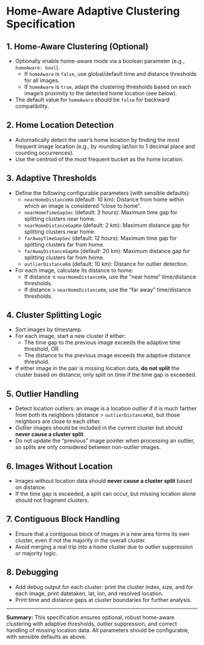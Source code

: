 # Home-Aware Adaptive Clustering Specification

## 1. Home-Aware Clustering (Optional)

- Optionally enable home-aware mode via a boolean parameter (e.g., `homeAware: bool`).
    - If `homeAware` is `false`, use global/default time and distance thresholds for all images.
    - If `homeAware` is `true`, adapt the clustering thresholds based on each image’s proximity to the detected home location (see below).
- The default value for `homeAware` should be `false` for backward compatibility.

## 2. Home Location Detection

- Automatically detect the user’s home location by finding the most frequent image location (e.g., by rounding lat/lon to 1 decimal place and counting occurrences).
- Use the centroid of the most frequent bucket as the home location.

## 3. Adaptive Thresholds

- Define the following configurable parameters (with sensible defaults):
    - `nearHomeDistanceKm` (default: 10 km): Distance from home within which an image is considered “close to home”.
    - `nearHomeTimeGapSec` (default: 3 hours): Maximum time gap for splitting clusters near home.
    - `nearHomeDistanceGapKm` (default: 2 km): Maximum distance gap for splitting clusters near home.
    - `farAwayTimeGapSec` (default: 12 hours): Maximum time gap for splitting clusters far from home.
    - `farAwayDistanceGapKm` (default: 20 km): Maximum distance gap for splitting clusters far from home.
    - `outlierDistanceKm` (default: 10 km): Distance for outlier detection.
- For each image, calculate its distance to home:
    - If distance ≤ `nearHomeDistanceKm`, use the “near home” time/distance thresholds.
    - If distance > `nearHomeDistanceKm`, use the “far away” time/distance thresholds.

## 4. Cluster Splitting Logic

- Sort images by timestamp.
- For each image, start a new cluster if either:
    - The time gap to the previous image exceeds the adaptive time threshold, OR
    - The distance to the previous image exceeds the adaptive distance threshold.
- If either image in the pair is missing location data, **do not split** the cluster based on distance; only split on time if the time gap is exceeded.

## 5. Outlier Handling

- Detect location outliers: an image is a location outlier if it is much farther from both its neighbors (distance > `outlierDistanceKm`), but those neighbors are close to each other.
- Outlier images should be included in the current cluster but should **never cause a cluster split**.
- Do not update the “previous” image pointer when processing an outlier, so splits are only considered between non-outlier images.

## 6. Images Without Location

- Images without location data should **never cause a cluster split** based on distance.
- If the time gap is exceeded, a split can occur, but missing location alone should not fragment clusters.

## 7. Contiguous Block Handling

- Ensure that a contiguous block of images in a new area forms its own cluster, even if not the majority in the overall cluster.
- Avoid merging a real trip into a home cluster due to outlier suppression or majority logic.

## 8. Debugging

- Add debug output for each cluster: print the cluster index, size, and for each image, print datetaken, lat, lon, and resolved location.
- Print time and distance gaps at cluster boundaries for further analysis.

---

**Summary:**
This specification ensures optional, robust home-aware clustering with adaptive thresholds, outlier suppression, and correct handling of missing location data. All parameters should be configurable, with sensible defaults as above.
